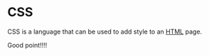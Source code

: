 # CSS



CSS is a language that can be used to add style to an [HTML](/wiki/HTML) page.
Good point!!!!































